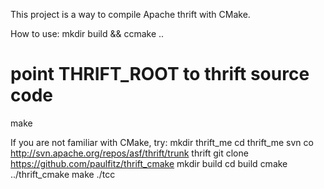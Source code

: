 This project is a way to compile Apache thrift with CMake.

How to use:
  mkdir build && ccmake ..
  # point THRIFT_ROOT to thrift source code
  make

If you are not familiar with CMake, try:
  mkdir thrift_me
  cd thrift_me
  svn co http://svn.apache.org/repos/asf/thrift/trunk thrift
  git clone https://github.com/paulfitz/thrift_cmake
  mkdir build
  cd build
  cmake ../thrift_cmake
  make
  ./tcc
